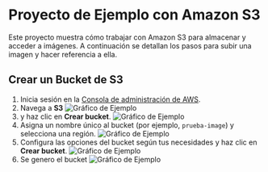 # Proyecto de Ejemplo con Amazon S3

Este proyecto muestra cómo trabajar con Amazon S3 para almacenar y acceder a imágenes. A continuación se detallan los pasos para subir una imagen y hacer referencia a ella.

## Crear un Bucket de S3

1. Inicia sesión en la [Consola de administración de AWS](https://aws.amazon.com/console/).
2. Navega a **S3**
![Gráfico de Ejemplo](https://prueba-image.s3.us-east-1.amazonaws.com/Screenshot+2024-10-23+003814.png)
3.  y haz clic en **Crear bucket**.
![Gráfico de Ejemplo](https://prueba-image.s3.us-east-1.amazonaws.com/Screenshot+2024-10-23+003839.png)
4. Asigna un nombre único al bucket (por ejemplo, `prueba-image`) y selecciona una región.
![Gráfico de Ejemplo](https://prueba-image.s3.us-east-1.amazonaws.com/Screenshot+2024-10-23+003929.png)
5. Configura las opciones del bucket según tus necesidades y haz clic en **Crear bucket**.
![Gráfico de Ejemplo](https://prueba-image.s3.us-east-1.amazonaws.com/Screenshot+2024-10-23+010145.png)
6. Se genero el bucket 
![Gráfico de Ejemplo](https://prueba-image.s3.us-east-1.amazonaws.com/Screenshot+2024-10-23+010312.png)
